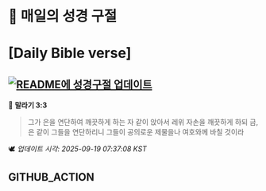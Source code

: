 # 🙏 매일의 성경 구절
# [Daily Bible verse]
## [![README에 성경구절 업데이트](https://github.com/DONGSUKA/first_test/actions/workflows/update-readme-bible.yml/badge.svg)](https://github.com/DONGSUKA/first_test/actions/workflows/update-readme-bible.yml)
<!-- START_BIBLE_VERSE -->
📖 **말라기 3:3**
> 그가 은을 연단하여 깨끗하게 하는 자 같이 앉아서 레위 자손을 깨끗하게 하되 금, 은 같이 그들을 연단하리니 그들이 공의로운 제물을나 여호와께 바칠 것이라

🕊️ _업데이트 시각: 2025-09-19 07:37:08 KST_
  <!-- END_BIBLE_VERSE -->
## GITHUB_ACTION
